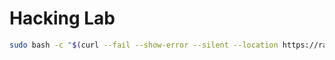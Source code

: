 # Hacking Lab

```bash
sudo bash -c "$(curl --fail --show-error --silent --location https://raw.githubusercontent.com/its-ashu-otf/Hacking-Lab/main/Install-DVWA.sh)"
 ```
